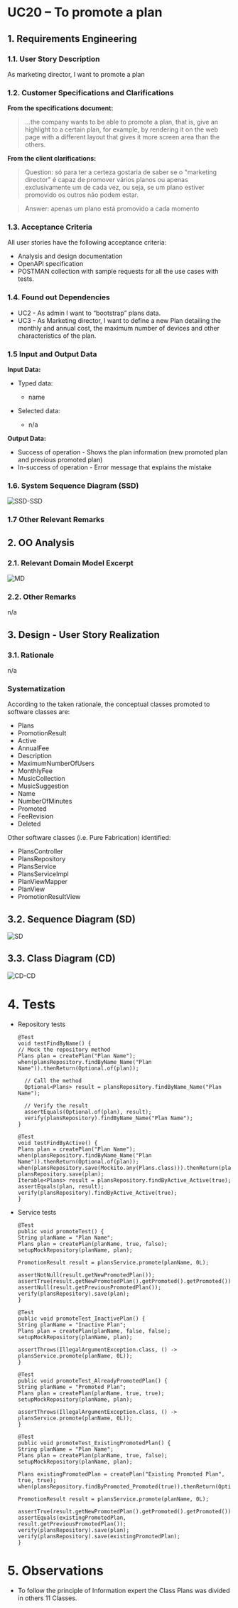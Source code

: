 # UC20 – To promote a plan
## 1. Requirements Engineering

### 1.1. User Story Description

As marketing director, I want to promote a plan

### 1.2. Customer Specifications and Clarifications 

**From the specifications document:**

>...the company wants to be able to promote a plan, that is, 
> give an highlight to a certain plan, for example, 
> by rendering it on the web page with a different layout that gives it more screen area than the others.

**From the client clarifications:**

>Question:
> só para ter a certeza gostaria de saber se o "marketing director" é capaz de promover vários planos ou apenas exclusivamente um de cada vez, ou seja, se um plano estiver promovido os outros não podem estar.


> Answer:
> apenas um plano está promovido a cada momento


### 1.3. Acceptance Criteria

All user stories have the following acceptance criteria:
* Analysis and design documentation
* OpenAPI specification
* POSTMAN collection with sample requests for all the use cases with tests.

### 1.4. Found out Dependencies

* UC2 - As admin I want to “bootstrap” plans data. 
* UC3 - As Marketing director, I want to define a new Plan detailing the monthly and annual cost, 
the maximum number of devices and other characteristics of the plan. 

### 1.5 Input and Output Data

**Input Data:**

* Typed data:

  * name

* Selected data:

    * n/a
  
**Output Data:**

* Success of operation - Shows the plan information (new promoted plan and previous promoted plan)
* In-success of operation - Error message that explains the mistake

### 1.6. System Sequence Diagram (SSD)


![SSD-SSD](SSD.svg)


### 1.7 Other Relevant Remarks


## 2. OO Analysis

### 2.1. Relevant Domain Model Excerpt 

![MD](MD.svg)

### 2.2. Other Remarks

n/a

## 3. Design - User Story Realization 

### 3.1. Rationale
n/a
### Systematization ##

According to the taken rationale, the conceptual classes promoted to software classes are:

* Plans
* PromotionResult
* Active
* AnnualFee
* Description
* MaximumNumberOfUsers
* MonthlyFee
* MusicCollection
* MusicSuggestion
* Name
* NumberOfMinutes
* Promoted
* FeeRevision
* Deleted

Other software classes (i.e. Pure Fabrication) identified:
* PlansController
* PlansRepository
* PlansService
* PlansServiceImpl
* PlanViewMapper
* PlanView
* PromotionResultView
## 3.2. Sequence Diagram (SD)

![SD](SD.svg)


## 3.3. Class Diagram (CD)

![CD-CD](CD.svg)


# 4. Tests
* Repository tests

      @Test
      void testFindByName() {
      // Mock the repository method
      Plans plan = createPlan("Plan Name");
      when(plansRepository.findByName_Name("Plan Name")).thenReturn(Optional.of(plan));

        // Call the method
        Optional<Plans> result = plansRepository.findByName_Name("Plan Name");

        // Verify the result
        assertEquals(Optional.of(plan), result);
        verify(plansRepository).findByName_Name("Plan Name");
      }

      @Test
      void testFindByActive() {
      Plans plan = createPlan("Plan Name");
      when(plansRepository.findByName_Name("Plan Name")).thenReturn(Optional.of(plan));
      when(plansRepository.save(Mockito.any(Plans.class))).thenReturn(plan);
      plansRepository.save(plan);
      Iterable<Plans> result = plansRepository.findByActive_Active(true);
      assertEquals(plan, result);
      verify(plansRepository).findByActive_Active(true);
      }

* Service tests

      @Test
      public void promoteTest() {
      String planName = "Plan Name";
      Plans plan = createPlan(planName, true, false);
      setupMockRepository(planName, plan);

      PromotionResult result = plansService.promote(planName, 0L);

      assertNotNull(result.getNewPromotedPlan());
      assertTrue(result.getNewPromotedPlan().getPromoted().getPromoted());
      assertNull(result.getPreviousPromotedPlan());
      verify(plansRepository).save(plan);
      }
  
      @Test
      public void promoteTest_InactivePlan() {
      String planName = "Inactive Plan";
      Plans plan = createPlan(planName, false, false);
      setupMockRepository(planName, plan);
  
      assertThrows(IllegalArgumentException.class, () -> plansService.promote(planName, 0L));
      }
  
      @Test
      public void promoteTest_AlreadyPromotedPlan() {
      String planName = "Promoted Plan";
      Plans plan = createPlan(planName, true, true);
      setupMockRepository(planName, plan);
  
      assertThrows(IllegalArgumentException.class, () -> plansService.promote(planName, 0L));
      }
  
      @Test
      public void promoteTest_ExistingPromotedPlan() {
      String planName = "Plan Name";
      Plans plan = createPlan(planName, true, false);
      setupMockRepository(planName, plan);
  
      Plans existingPromotedPlan = createPlan("Existing Promoted Plan", true, true);
      when(plansRepository.findByPromoted_Promoted(true)).thenReturn(Optional.of(existingPromotedPlan));
  
      PromotionResult result = plansService.promote(planName, 0L);
  
      assertTrue(result.getNewPromotedPlan().getPromoted().getPromoted());
      assertEquals(existingPromotedPlan, result.getPreviousPromotedPlan());
      verify(plansRepository).save(plan);
      verify(plansRepository).save(existingPromotedPlan);
      }

# 5. Observations

* To follow the principle of Information expert the Class Plans was divided in others 11 Classes. 




